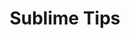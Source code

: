 ---
layout: page
title: Sublime Tips
excerpt: Recommended packages.
permalink: /tips/sublime/
status: draft
revisioncount: 1
lastedit: 10/20/15
initial: JHN
---